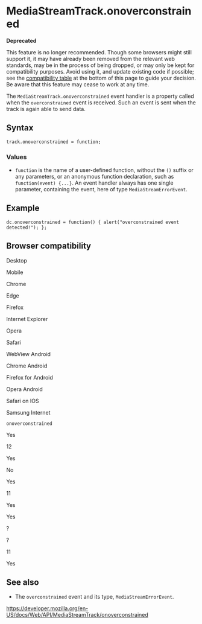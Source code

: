 # MediaStreamTrack.onoverconstrained

**Deprecated**

This feature is no longer recommended. Though some browsers might still support it, it may have already been removed from the relevant web standards, may be in the process of being dropped, or may only be kept for compatibility purposes. Avoid using it, and update existing code if possible; see the [compatibility table](#browser_compatibility) at the bottom of this page to guide your decision. Be aware that this feature may cease to work at any time.

The `MediaStreamTrack.onoverconstrained` event handler is a property called when the `overconstrained` event is received. Such an event is sent when the track is again able to send data.

## Syntax

    track.onoverconstrained = function;

### Values

- `function` is the name of a user-defined function, without the `()` suffix or any parameters, or an anonymous function declaration, such as `function(event) {...}`. An event handler always has one single parameter, containing the event, here of type <span class="page-not-created">`MediaStreamErrorEvent`</span>.

## Example

    dc.onoverconstrained = function() { alert("overconstrained event detected!"); };

## Browser compatibility

Desktop

Mobile

Chrome

Edge

Firefox

Internet Explorer

Opera

Safari

WebView Android

Chrome Android

Firefox for Android

Opera Android

Safari on IOS

Samsung Internet

`onoverconstrained`

Yes

12

Yes

No

Yes

11

Yes

Yes

?

?

11

Yes

## See also

- The `overconstrained` event and its type, <span class="page-not-created">`MediaStreamErrorEvent`</span>.

<a href="https://developer.mozilla.org/en-US/docs/Web/API/MediaStreamTrack/onoverconstrained" class="_attribution-link">https://developer.mozilla.org/en-US/docs/Web/API/MediaStreamTrack/onoverconstrained</a>
